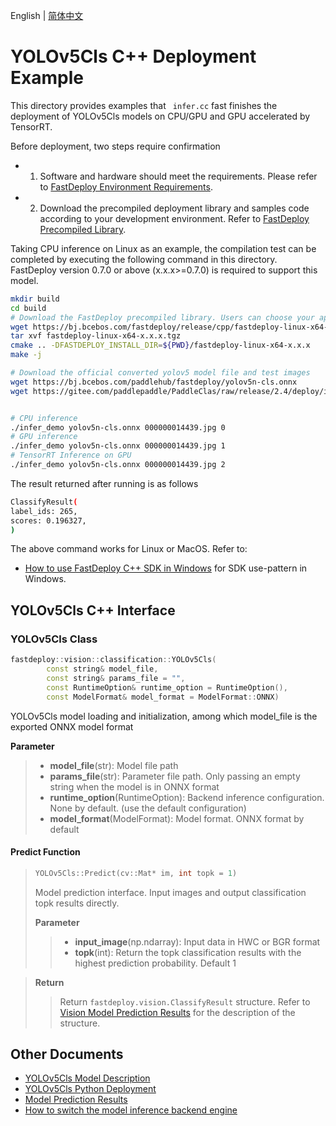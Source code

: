 English | [简体中文](README_CN.md)
# YOLOv5Cls C++ Deployment Example

This directory provides examples that ` infer.cc` fast finishes the deployment of YOLOv5Cls models on CPU/GPU and GPU accelerated by TensorRT. 

Before deployment, two steps require confirmation

- 1. Software and hardware should meet the requirements. Please refer to [FastDeploy Environment Requirements](../../../../../docs/en/build_and_install/download_prebuilt_libraries.md).  
- 2. Download the precompiled deployment library and samples code according to your development environment. Refer to [FastDeploy  Precompiled Library](../../../../../docs/en/build_and_install/download_prebuilt_libraries.md).

Taking CPU inference on Linux as an example, the compilation test can be completed by executing the following command in this directory. FastDeploy version 0.7.0 or above (x.x.x>=0.7.0)  is required to support this model.

```bash
mkdir build
cd build
# Download the FastDeploy precompiled library. Users can choose your appropriate version in the `FastDeploy Precompiled Library` mentioned above 
wget https://bj.bcebos.com/fastdeploy/release/cpp/fastdeploy-linux-x64-x.x.x.tgz
tar xvf fastdeploy-linux-x64-x.x.x.tgz
cmake .. -DFASTDEPLOY_INSTALL_DIR=${PWD}/fastdeploy-linux-x64-x.x.x
make -j

# Download the official converted yolov5 model file and test images 
wget https://bj.bcebos.com/paddlehub/fastdeploy/yolov5n-cls.onnx
wget https://gitee.com/paddlepaddle/PaddleClas/raw/release/2.4/deploy/images/ImageNet/ILSVRC2012_val_00000010.jpeg


# CPU inference
./infer_demo yolov5n-cls.onnx 000000014439.jpg 0
# GPU inference
./infer_demo yolov5n-cls.onnx 000000014439.jpg 1
# TensorRT Inference on GPU
./infer_demo yolov5n-cls.onnx 000000014439.jpg 2
```

The result returned after running is as follows
```bash
ClassifyResult(
label_ids: 265,
scores: 0.196327,
)
```

The above command works for Linux or MacOS. Refer to:  
- [How to use FastDeploy C++ SDK in Windows](../../../../../docs/en/faq/use_sdk_on_windows.md) for SDK use-pattern in Windows.

## YOLOv5Cls C++ Interface 

### YOLOv5Cls Class

```c++
fastdeploy::vision::classification::YOLOv5Cls(
        const string& model_file,
        const string& params_file = "",
        const RuntimeOption& runtime_option = RuntimeOption(),
        const ModelFormat& model_format = ModelFormat::ONNX)
```

YOLOv5Cls model loading and initialization, among which model_file is the exported ONNX model format

**Parameter**

> * **model_file**(str): Model file path 
> * **params_file**(str): Parameter file path. Only passing an empty string when the model is in ONNX format
> * **runtime_option**(RuntimeOption): Backend inference configuration. None by default. (use the default configuration)
> * **model_format**(ModelFormat): Model format. ONNX format by default

#### Predict Function

> ```c++
> YOLOv5Cls::Predict(cv::Mat* im, int topk = 1)
> ```
>
> Model prediction interface. Input images and output classification topk results directly.
>
> **Parameter**
>
> > * **input_image**(np.ndarray): Input data in HWC or BGR format
> > * **topk**(int): Return the topk classification results with the highest prediction probability. Default 1

> **Return**
>
> > Return `fastdeploy.vision.ClassifyResult` structure. Refer to [Vision Model Prediction Results](../../../../../docs/api/vision_results/) for the description of the structure.


## Other Documents

- [YOLOv5Cls Model Description](..)
- [YOLOv5Cls Python Deployment](../python)
- [Model Prediction Results](../../../../../docs/api/vision_results/)
- [How to switch the model inference backend engine](../../../../../docs/en/faq/how_to_change_backend.md)
